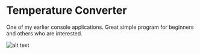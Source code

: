 # Temperature Converter
One of my earlier console applications. Great simple program for beginners and others who are interested. 


![alt text](https://github.com/abelberhane/TemperatureConverter/blob/master/Temperature.png)
